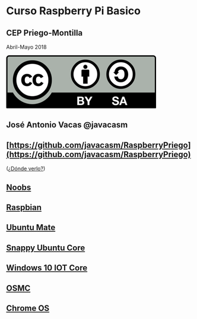 # Curso Raspberry Pi Basico

## CEP Priego-Montilla

Abril-Mayo 2018

![CC](./imagenes/Licencia_CC.png)

## José Antonio Vacas  @javacasm

## [https://github.com/javacasm/RaspberryPriego](https://github.com/javacasm/RaspberryPriego)

([¿Dónde verlo?](https://www.raspberrypi.org/downloads/))

## [Noobs](https://www.raspberrypi.org/downloads/noobs/)

## [Raspbian](https://www.raspberrypi.org/downloads/raspbian/)

## [Ubuntu Mate](https://ubuntu-mate.org/raspberry-pi/)

## [Snappy Ubuntu Core](https://developer.ubuntu.com/en/snappy/start/#snappy-raspi2)

## [Windows 10 IOT Core](http://ms-iot.github.io/content/en-US/Downloads.htm)

## [OSMC](https://osmc.tv/download/)

## [Chrome OS](http://www.hwlibre.com/chrome-os-llega-raspberry-pi-otras-placas-sbc/)
